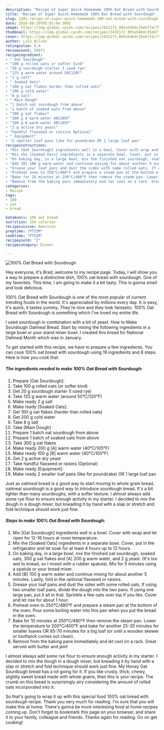 ```yaml
---
description: "Recipe of Super Quick Homemade 100% Oat Bread with Sourdough"
title: "Recipe of Super Quick Homemade 100% Oat Bread with Sourdough"
slug: 1201-recipe-of-super-quick-homemade-100-oat-bread-with-sourdough
date: 2020-08-29T05:03:04.309Z
image: https://img-global.cpcdn.com/recipes/2432172_085a546dc35e67fd/751x532cq70/100-oat-bread-with-sourdough-recipe-main-photo.jpg
thumbnail: https://img-global.cpcdn.com/recipes/2432172_085a546dc35e67fd/751x532cq70/100-oat-bread-with-sourdough-recipe-main-photo.jpg
cover: https://img-global.cpcdn.com/recipes/2432172_085a546dc35e67fd/751x532cq70/100-oat-bread-with-sourdough-recipe-main-photo.jpg
author: Lulu Wilson
ratingvalue: 4.6
reviewcount: 34871
recipeingredient:
- " Oat Sourdough"
- "100 g rolled oats or softer kind"
- "20 g sourdough starter I used rye"
- "125 g warm water around 50C120F"
- "2 g salt"
- " Soaked Oats"
- "100 g oat flakes harder than rolled oats"
- "200 g cold water"
- "8 g salt"
- " Main Dough"
- "1 batch oat sourdough from above"
- "1 batch of soaked oats from above"
- "300 g oat flakes"
- "200 g A warm water 40C105F"
- "100 g B warm water 40C105F"
- "2 g active dry yeast"
- "handful flaxseed or raisins Optional"
- " Equipment"
- "2 smaller loaf pans like for poundcake OR 1 large loaf pan"
recipeinstructions:
- "Mix [Oat Sourdough] ingredients well in a bowl. Cover with wrap and let ripen for 12-16 hours at room temperature."
- "Mix the [Soaked Oats] ingredients in a separate bowl. Cover, put in the refrigerator and let soak for at least 4 hours up to 12 hours."
- "On baking day, in a large bowl, mix the finished oat sourdough, soaked oats, 300 g oat flakes and [A] 200 g warm water, and 2 g yeast. (It&#39;s too wet to knead, so I mixed with a rubber spatula). Mix for 5 minutes using a spatula or your bread mixer."
- "Add [B] 100 g warm water and continue mixing for about another 5 minutes. Lastly, fold in the optional flaxseed or raisins."
- "Grease your loaf pans and dust the sides with some rolled oats. If using two smaller loaf pans, divide the dough into the two pans. If using one large pan, put it all in that. Sprinkle a few oats over top if you like. Cover and let rise for about 1 hour."
- "Preheat oven to 250°C/480°F and prepare a steam pan at the bottom of the oven. Pour some boiling water into this pan when you put the bread in the oven."
- "Bake for 10 minutes at 250°C/480°F then remove the steam pan. Lower the temperature to 200°C/400°F and bake for another 25-35 minutes for smaller loaves OR 65-70 minutes for a big loaf (or until a wooden skewer or toothpick comes out clean)."
- "Remove from the baking pans immediately and let cool on a rack. Great served with butter and jam!"
categories:
- Recipe
tags:
- 100
- oat
- bread

katakunci: 100 oat bread 
nutrition: 254 calories
recipecuisine: American
preptime: "PT33M"
cooktime: "PT52M"
recipeyield: "2"
recipecategory: Dinner

---
```



![100% Oat Bread with Sourdough](https://img-global.cpcdn.com/recipes/2432172_085a546dc35e67fd/751x532cq70/100-oat-bread-with-sourdough-recipe-main-photo.jpg)

Hey everyone, it's Brad, welcome to my recipe page. Today, I will show you a way to prepare a distinctive dish, 100% oat bread with sourdough. One of my favorites. This time, I am going to make it a bit tasty. This is gonna smell and look delicious.

100% Oat Bread with Sourdough is one of the most popular of current trending foods in the world. It's appreciated by millions every day. It is easy, it's quick, it tastes yummy. They're nice and they look fantastic. 100% Oat Bread with Sourdough is something which I've loved my entire life.

I used sourdough in combination with a bit of yeast. How to Make Sourdough Oatmeal Bread. Start by mixing the following ingredients in a large bowl or your stand mixer bowl. I created this bread for National Oatmeal Month which was in January.


To get started with this recipe, we have to prepare a few ingredients. You can cook 100% oat bread with sourdough using 19 ingredients and 8 steps. Here is how you cook that.

<!--inarticleads1-->

##### The ingredients needed to make 100% Oat Bread with Sourdough:

1. Prepare  [Oat Sourdough]:
1. Take 100 g rolled oats (or softer kind)
1. Get 20 g sourdough starter (I used rye)
1. Take 125 g warm water (around 50°C/120°F)
1. Make ready 2 g salt
1. Make ready  [Soaked Oats]:
1. Get 100 g oat flakes (harder than rolled oats)
1. Get 200 g cold water
1. Take 8 g salt
1. Take  [Main Dough]
1. Prepare 1 batch oat sourdough from above
1. Prepare 1 batch of soaked oats from above
1. Take 300 g oat flakes
1. Make ready 200 g [A] warm water (40°C/105°F)
1. Make ready 100 g [B] warm water (40°C/105°F)
1. Get 2 g active dry yeast
1. Take handful flaxseed or raisins (Optional)
1. Make ready  [Equipment]:
1. Make ready 2 smaller loaf pans (like for poundcake) OR 1 large loaf pan


Just as oatmeal bread is a good way to start moving to whole grain bread, oatmeal sourdough is a good way to introduce sourdough bread. It&#39;s a bit lighter than many sourdoughs, with a softer texture. I almost always add some rye flour to ensure enough activity in my starter. I decided to mix the dough in a dough mixer, but kneading it by hand with a slap or stretch and fold technique should work just fine. 

<!--inarticleads2-->

##### Steps to make 100% Oat Bread with Sourdough:

1. Mix [Oat Sourdough] ingredients well in a bowl. Cover with wrap and let ripen for 12-16 hours at room temperature.
1. Mix the [Soaked Oats] ingredients in a separate bowl. Cover, put in the refrigerator and let soak for at least 4 hours up to 12 hours.
1. On baking day, in a large bowl, mix the finished oat sourdough, soaked oats, 300 g oat flakes and [A] 200 g warm water, and 2 g yeast. (It&#39;s too wet to knead, so I mixed with a rubber spatula). Mix for 5 minutes using a spatula or your bread mixer.
1. Add [B] 100 g warm water and continue mixing for about another 5 minutes. Lastly, fold in the optional flaxseed or raisins.
1. Grease your loaf pans and dust the sides with some rolled oats. If using two smaller loaf pans, divide the dough into the two pans. If using one large pan, put it all in that. Sprinkle a few oats over top if you like. Cover and let rise for about 1 hour.
1. Preheat oven to 250°C/480°F and prepare a steam pan at the bottom of the oven. Pour some boiling water into this pan when you put the bread in the oven.
1. Bake for 10 minutes at 250°C/480°F then remove the steam pan. Lower the temperature to 200°C/400°F and bake for another 25-35 minutes for smaller loaves OR 65-70 minutes for a big loaf (or until a wooden skewer or toothpick comes out clean).
1. Remove from the baking pans immediately and let cool on a rack. Great served with butter and jam!


I almost always add some rye flour to ensure enough activity in my starter. I decided to mix the dough in a dough mixer, but kneading it by hand with a slap or stretch and fold technique should work just fine. My Honey Oat Sourdough bread has a lot going for it. If you like crusty, thick, chewy, slightly sweet bread made with whole grains, then this is your recipe. The crumb on this bread is surprisingly airy considering the amount of rolled oats incorporated into it. 

So that's going to wrap it up with this special food 100% oat bread with sourdough recipe. Thank you very much for reading. I'm sure that you will make this at home. There's gonna be more interesting food at home recipes coming up. Don't forget to bookmark this page on your browser, and share it to your family, colleague and friends. Thanks again for reading. Go on get cooking!
